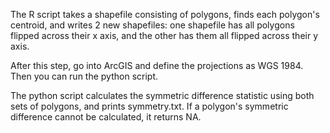The R script takes a shapefile consisting of polygons, finds each polygon's centroid, and writes 2 new shapefiles: one shapefile has all polygons flipped across their x axis, and the other has them all flipped across their y axis.

After this step, go into ArcGIS and define the projections as WGS 1984. Then you can run the python script.

The python script calculates the symmetric difference statistic using both sets of polygons, and prints symmetry.txt. If a polygon's symmetric difference cannot be calculated, it returns NA.
